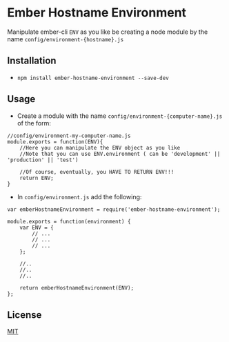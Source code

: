 # Ember Hostname Environment

Manipulate ember-cli `ENV` as you like be creating a node module by the name `config/environment-{hostname}.js`

## Installation

* `npm install ember-hostname-environment --save-dev`

## Usage

* Create a module with the name `config/environment-{computer-name}.js` of the form:
```
//config/environment-my-computer-name.js
module.exports = function(ENV){
	//Here you can manipulate the ENV object as you like
	//Note that you can use ENV.environment ( can be 'development' || 'production' || 'test')

	//Of course, eventually, you HAVE TO RETURN ENV!!!
	return ENV; 
}
```
* In `config/environment.js` add the following:
```
var emberHostnameEnvironment = require('ember-hostname-environment');

module.exports = function(environment) {
  	var ENV = {
		// ...
		// ...
		// ...
	};

	//..
	//..
	//..

 	return emberHostnameEnvironment(ENV);
};

```
## License

[MIT](http://rem.mit-license.org)

